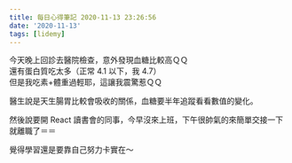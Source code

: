 ```yaml
---
title: 每日心得筆記 2020-11-13 23:26:56
date: '2020-11-13'
tags: [lidemy]
---
```


今天晚上回診去醫院檢查，意外發現血糖比較高ＱＱ  
還有蛋白質吃太多（正常 4.1 以下，我 4.7）  
但是我吃素+體重過輕耶，這讓我震驚惹ＱＱ

醫生說是天生腸胃比較會吸收的關係，血糖要半年追蹤看看數值的變化。

然後說要開 React 讀書會的同事，今早沒來上班，下午很帥氣的來簡單交接一下就離職了＝＝

覺得學習還是要靠自己努力卡實在～
